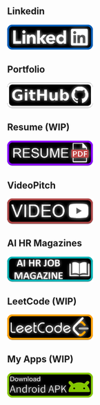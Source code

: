 ## Linkedin

<a href="https://lnkd.in/dayda9nB">
  <img src="https://github.com/alodevgit/portfolio/blob/main/links/pics/button_linkedin.png" width="200" />
</a>

## Portfolio

<a href="https://lnkd.in/dVJVV9vV">
  <img  src="https://github.com/alodevgit/portfolio/blob/main/links/pics/button_github.png" width="200" />
</a>

## Resume (WIP)

<a href="https://media.licdn.com/dms/document/media/v2/D4D2DAQFfU1Y1Hsonmw/profile-treasury-document-pdf-analyzed/B4DZm_9e3fHYAg-/0/1759862197979?e=1760572800&v=beta&t=ymaq6qOljHWNTvB2knbOSKvGDI2L6qiUDQulL-q3y54">
  <img src="https://github.com/alodevgit/portfolio/blob/main/links/pics/button_resume.png" width="200" />
</a>

## VideoPitch

<a href="https://lnkd.in/ddGCxxui">
  <img  src="https://github.com/alodevgit/portfolio/blob/main/links/pics/button_video.png" width="200" />
</a>

## AI HR Magazines

<a href="https://lnkd.in/dWAt3NVW">
  <img src="https://github.com/alodevgit/portfolio/blob/main/links/pics/button_magazines.png" width="200" />
</a>

## LeetCode (WIP)

<a href="https://lnkd.in/d77We8hZ">
  <img src="https://github.com/alodevgit/portfolio/blob/main/links/pics/button_leetcode.png" width="200" />
</a>

## My Apps (WIP)

<a href="https://lnkd.in/dVJVV9vV">
    <img src="https://github.com/alodevgit/portfolio/blob/main/links/pics/button_android.png" width="200" />
</a>
